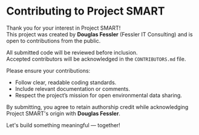 # Contributing to Project SMART

Thank you for your interest in Project SMART!  
This project was created by **Douglas Fessler** (Fessler IT Consulting) and is open to contributions from the public.

All submitted code will be reviewed before inclusion.  
Accepted contributors will be acknowledged in the `CONTRIBUTORS.md` file.

Please ensure your contributions:
- Follow clear, readable coding standards.
- Include relevant documentation or comments.
- Respect the project’s mission for open environmental data sharing.

By submitting, you agree to retain authorship credit while acknowledging Project SMART's origin with **Douglas Fessler**.

Let's build something meaningful — together!
